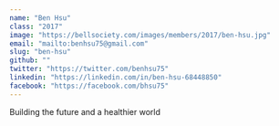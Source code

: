 ```yaml
---
name: "Ben Hsu"
class: "2017"
image: "https://bellsociety.com/images/members/2017/ben-hsu.jpg"
email: "mailto:benhsu75@gmail.com"
slug: "ben-hsu"
github: ""
twitter: "https://twitter.com/benhsu75"
linkedin: "https://linkedin.com/in/ben-hsu-68448850"
facebook: "https://facebook.com/bhsu75"
---
```

Building the future and a healthier world